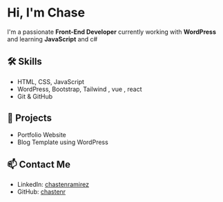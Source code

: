 
# Hi, I'm Chase

I'm a passionate **Front-End Developer** currently working with **WordPress** and learning **JavaScript** and c#

## 🛠️ Skills
- HTML, CSS, JavaScript
- WordPress, Bootstrap, Tailwind , vue , react
- Git & GitHub

## 🚀 Projects
- Portfolio Website
- Blog Template using WordPress

## 📫 Contact Me
- LinkedIn: [chastenramirez](https://www.linkedin.com/in/chastenramirez/)
- GitHub: [chastenr](https://github.com/chastenr)
